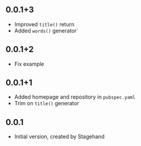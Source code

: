 ## 0.0.1+3

- Improved `title()` return
- Added `words()` generator`

## 0.0.1+2

- Fix example

## 0.0.1+1

- Added homepage and repository in `pubspec.yaml`
- Trim on `title()` generator

## 0.0.1

- Initial version, created by Stagehand
